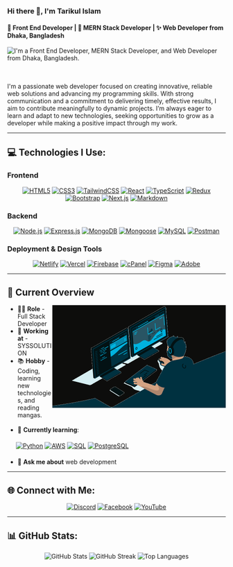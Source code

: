 ### Hi there 👋, I'm Tarikul Islam
#### 🌟 Front End Developer | 🚀 MERN Stack Developer | ✨ Web Developer from Dhaka, Bangladesh
![I'm a Front End Developer, MERN Stack Developer, and Web Developer from Dhaka, Bangladesh.](https://i.ibb.co/q125Pt9/Md-Tarkikul-Islam-2.png)


<br/>
<br/>
I'm a passionate web developer focused on creating innovative, reliable web solutions and advancing my programming skills. With strong communication and a commitment to delivering timely, effective results, I aim to contribute meaningfully to dynamic projects. I’m always eager to learn and adapt to new technologies, seeking opportunities to grow as a developer while making a positive impact through my work.

---


## 💻 Technologies I Use:

### Frontend
<p align="center">
    <a href="https://html5.org/"><img src="https://img.shields.io/badge/html5-%23E34F26.svg?style=for-the-badge&logo=html5&logoColor=white" alt="HTML5"/></a>
    <a href="https://www.css3.com/"><img src="https://img.shields.io/badge/css3-%231572B6.svg?style=for-the-badge&logo=css3&logoColor=white" alt="CSS3"/></a>
    <a href="https://tailwindcss.com/"><img src="https://img.shields.io/badge/tailwindcss-%2306B6D4.svg?style=for-the-badge&logo=tailwind-css&logoColor=white" alt="TailwindCSS"/></a>
    <a href="https://react.dev/"><img src="https://img.shields.io/badge/react-%2361DAFB.svg?style=for-the-badge&logo=react&logoColor=black" alt="React"/></a>
    <a href="https://www.typescriptlang.org/"><img src="https://img.shields.io/badge/typescript-%23007ACC.svg?style=for-the-badge&logo=typescript&logoColor=white" alt="TypeScript"/></a>
    <a href="https://redux.js.org/"><img src="https://img.shields.io/badge/redux-%23764ABC.svg?style=for-the-badge&logo=redux&logoColor=white" alt="Redux"/></a>
    <a href="https://getbootstrap.com/"><img src="https://img.shields.io/badge/bootstrap-%23563D7C.svg?style=for-the-badge&logo=bootstrap&logoColor=white" alt="Bootstrap"/></a>
    <a href="https://nextjs.org/"><img src="https://img.shields.io/badge/next.js-%23000000.svg?style=for-the-badge&logo=nextdotjs&logoColor=white" alt="Next.js"/></a>
    <a href="https://www.markdownguide.org/"><img src="https://img.shields.io/badge/markdown-%23000000.svg?style=for-the-badge&logo=markdown&logoColor=white" alt="Markdown"/></a>
</p>


### Backend
<p align="center">
    <a href="https://nodejs.org/"><img src="https://img.shields.io/badge/Node.js-339933?style=for-the-badge&logo=node.js&logoColor=white" alt="Node.js"/></a>
    <a href="https://expressjs.com/"><img src="https://img.shields.io/badge/Express.js-%23404d59.svg?style=for-the-badge&logo=express&logoColor=white" alt="Express.js"/></a>
    <a href="https://www.mongodb.com/"><img src="https://img.shields.io/badge/MongoDB-%234ea94b.svg?style=for-the-badge&logo=mongodb&logoColor=white" alt="MongoDB"/></a>
    <a href="https://mongoosejs.com/"><img src="https://img.shields.io/badge/Mongoose-%23880000.svg?style=for-the-badge&logo=mongoose&logoColor=white" alt="Mongoose"/></a>
    <a href="https://www.mysql.com/"><img src="https://img.shields.io/badge/MySQL-4479A1?style=for-the-badge&logo=mysql&logoColor=white" alt="MySQL"/></a>
    <a href="https://www.postman.com/"><img src="https://img.shields.io/badge/Postman-FF6C37?style=for-the-badge&logo=postman&logoColor=white" alt="Postman"/></a>
</p>


### Deployment & Design Tools
<p align="center">
    <a href="https://www.netlify.com/"><img src="https://img.shields.io/badge/netlify-%2300C7B7.svg?style=for-the-badge&logo=netlify&logoColor=white" alt="Netlify"/></a>
    <a href="https://vercel.com/"><img src="https://img.shields.io/badge/vercel-%23000000.svg?style=for-the-badge&logo=vercel&logoColor=white" alt="Vercel"/></a>
    <a href="https://firebase.google.com/"><img src="https://img.shields.io/badge/firebase-%23FFCA28.svg?style=for-the-badge&logo=firebase&logoColor=black" alt="Firebase"/></a>
    <a href="https://cpanel.net/"><img src="https://img.shields.io/badge/cPanel-%23FF6C2C.svg?style=for-the-badge&logo=cpanel&logoColor=white" alt="cPanel"/></a>
    <a href="https://www.figma.com/"><img src="https://img.shields.io/badge/figma-%23F24E1E.svg?style=for-the-badge&logo=figma&logoColor=white" alt="Figma"/></a>
    <a href="https://www.adobe.com/"><img src="https://img.shields.io/badge/adobe-%23FF0000.svg?style=for-the-badge&logo=adobe&logoColor=white" alt="Adobe"/></a>
</p>



---

## 👀 Current Overview
<img align="right" alt="Coding" width="400" src="https://raw.githubusercontent.com/Potential17/Potential17/master/user%20(2).gif">


- 🧑‍💻 **Role** - Full Stack Developer <br/>
- 💼 **Working at** - SYSSOLUTION <br/>
- 📚 **Hobby** - Coding, learning new technologies, and reading mangas. <br/> <br/>
- 🌱 **Currently learning**:

<p align="" style="margin: 20px;">
    <a href="https://www.python.org/"><img src="https://img.shields.io/badge/python-%23F2RE1E.svg?style=for-the-badge&logo=python&logoColor=white" alt="Python"/></a>
    <a href="https://aws.amazon.com/"><img src="https://img.shields.io/badge/aws-%23F2414E.svg?style=for-the-badge&logo=aws&logoColor=white" alt="AWS"/></a>
    <a href="https://www.w3schools.com/sql/"><img src="https://img.shields.io/badge/sql-%23F2414E.svg?style=for-the-badge&logo=sql&logoColor=white" alt="SQL"/></a>
    <a href="https://www.postgresql.org/"><img src="https://img.shields.io/badge/postgresql-%23F2414E.svg?style=for-the-badge&logo=postgresql&logoColor=white" alt="PostgreSQL"/></a>
</p>

- 💬 **Ask me about** web development<br/>
---

## 🌐 Connect with Me:
<p align="center">
    <a href="https://discord.gg/1070761756013633567"><img src="https://img.shields.io/badge/Discord-%237289DA.svg?logo=discord&logoColor=white" alt="Discord"/></a>
    <a href="https://facebook.com/tariikul12"><img src="https://img.shields.io/badge/Facebook-%231877F2.svg?logo=Facebook&logoColor=white" alt="Facebook"/></a>
    <a href="https://www.youtube.com/@tariik12"><img src="https://img.shields.io/badge/YouTube-%23FF0000.svg?logo=YouTube&logoColor=white" alt="YouTube"/></a>
</p>

---

## 📊 GitHub Stats:
<p align="center">
    <img src="https://github-readme-stats.vercel.app/api?username=tariik12&theme=vue-dark&hide_border=false&include_all_commits=false&count_private=false" alt="GitHub Stats"/>
    <img src="https://github-readme-streak-stats.herokuapp.com/?user=tariik12&theme=vue-dark&hide_border=false" alt="GitHub Streak"/>
    <img src="https://github-readme-stats.vercel.app/api/top-langs/?username=tariik12&theme=vue-dark&hide_border=false&include_all_commits=false&count_private=false&layout=compact" alt="Top Languages"/>
</p>









